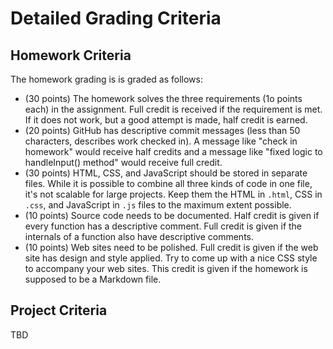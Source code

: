 # Detailed Grading Criteria

## Homework Criteria

The homework grading is is graded as follows:

* (30 points) The homework solves the three requirements (1o points each) in the assignment. Full credit is received if the requirement is met. If it does not work, but a good attempt is made, half credit is earned.
* (20 points) GitHub has descriptive commit messages (less than 50 characters, describes work checked in). A message like "check in homework" would receive half credits and a message like "fixed logic to handleInput() method" would receive full credit.
* (30 points) HTML, CSS, and JavaScript should be stored in separate files. While it is possible to combine all three kinds of code in one file, it's not scalable for large projects. Keep them the HTML in `.html`, CSS in `.css`, and JavaScript in `.js` files to the maximum extent possible.
* (10 points) Source code needs to be documented. Half credit is given if every function has a descriptive comment. Full credit is given if the internals of a function also have descriptive comments.
* (10 points) Web sites need to be polished. Full credit is given if the web site has design and style applied. Try to come up with a nice CSS style to accompany your web sites. This credit is given if the homework is supposed to be a Markdown file.

## Project Criteria

TBD
